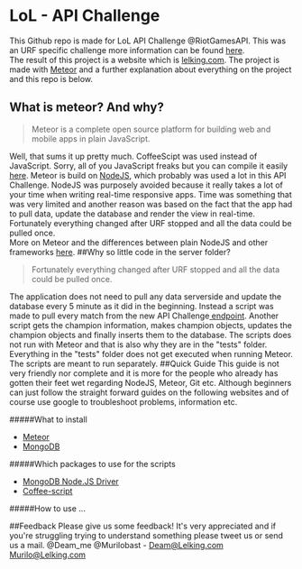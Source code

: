 # LoL - API Challenge
This Github repo is made for LoL API Challenge @RiotGamesAPI. This was an URF specific challenge more information can be found [here](https://developer.riotgames.com/discussion/riot-games-api/show/bX8Z86bm).
<br>
The result of this project is a website which is [lelking.com](http://www.lelking.com/). The project is made with [Meteor](https://www.meteor.com/) and a further explanation about everything on the project and this repo is below.
## What is meteor? And why?
> Meteor is a complete open source platform for building web and mobile apps in plain JavaScript.

Well, that sums it up pretty much. CoffeeScipt was used instead of JavaScript. Sorry, all of you JavaScript freaks but you can compile it easily [here](http://js2.coffee/). Meteor is build on [NodeJS](https://nodejs.org/), which probably was used a lot in this API Challenge. NodeJS was purposely avoided because it really takes a lot of your time when writing real-time responsive apps. Time was something that was very limited and another reason was based on the fact that the app had to pull data, update the database and render the view in real-time. Fortunately everything changed after URF stopped and all the data could be pulled once.
<br>
More on Meteor and the differences between plain NodeJS and other frameworks [here](http://www.quora.com/JavaScript-Frameworks/AngularJS-Meteor-Backbone-Express-or-plain-NodeJs-When-to-use-each-one).
##Why so little code in the server folder?
>Fortunately everything changed after URF stopped and all the data could be pulled once.

The application does not need to pull any data serverside and update the database every 5 minute as it did in the beginning. Instead a script was made to pull every match from the new API Challenge[ endpoint](https://developer.riotgames.com/api/methods#!/980/3340). Another script gets the champion information, makes champion objects, updates the champion objects and finally inserts them to the database. The scripts does not run with Meteor and that is also why they are in the "tests" folder. Everything in the "tests" folder does not get executed when running Meteor. The scripts are meant to run separately.
##Quick Guide
This guide is not very friendly nor complete and it is more for the people who already has gotten their feet wet regarding NodeJS, Meteor, Git etc. Although beginners can just follow the straight forward guides on the following websites and of course use google to troubleshoot problems, information etc.

#####What to install
* [Meteor](https://www.meteor.com/install)
* [MongoDB](https://www.mongodb.org/downloads)

#####Which packages to use for the scripts
* [MongoDB Node.JS Driver](https://www.npmjs.com/package/mongodb)
* [Coffee-script](https://www.npmjs.com/package/coffee-script)

#####How to use
...

##Feedback
Please give us some feedback! It's very appreciated and if you're struggling trying to understand something please tweet us or send us a mail. @Deam_me @Murilobast - Deam@Lelking.com Murilo@Lelking.com